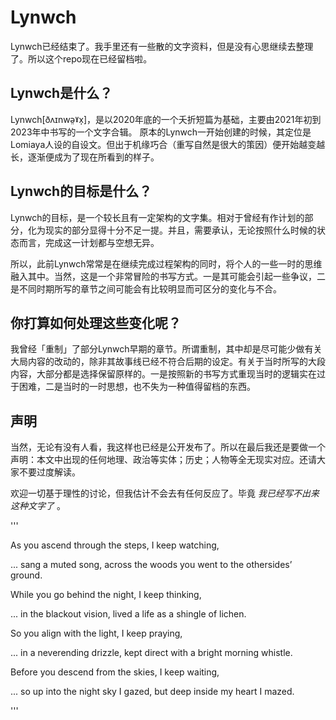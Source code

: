 # Lynwch

Lynwch已经结束了。我手里还有一些散的文字资料，但是没有心思继续去整理了。所以这个repo现在已经留档啦。

## Lynwch是什么？

Lynwch[ðʌɪnwə̤ˠx̩]，是以2020年底的一个夭折短篇为基础，主要由2021年初到2023年中书写的一个文字合辑。
原本的Lynwch一开始创建的时候，其定位是Lomiaya人设的自设文。但出于机缘巧合（重写自然是很大的策因）便开始越变越长，逐渐便成为了现在所看到的样子。

## Lynwch的目标是什么？

Lynwch的目标，是一个较长且有一定架构的文字集。相对于曾经有作计划的部分，化为现实的部分显得十分不足一提。并且，需要承认，无论按照什么时候的状态而言，完成这一计划都与空想无异。

所以，此前Lynwch常常是在继续完成过程架构的同时，将个人的一些一时的思维融入其中。当然，这是一个非常冒险的书写方式。一是其可能会引起一些争议，二是不同时期所写的章节之间可能会有比较明显而可区分的变化与不合。

## 你打算如何处理这些变化呢？

我曾经「重制」了部分Lynwch早期的章节。所谓重制，其中却是尽可能少做有关大局内容的改动的，除非其故事线已经不符合后期的设定。有关于当时所写的大段内容，大部分都是选择保留原样的。一是按照新的书写方式重现当时的逻辑实在过于困难，二是当时的一时思想，也不失为一种值得留档的东西。

## 声明

当然，无论有没有人看，我这样也已经是公开发布了。所以在最后我还是要做一个声明：本文中出现的任何地理、政治等实体；历史；人物等全无现实对应。还请大家不要过度解读。

欢迎一切基于理性的讨论，但我估计不会去有任何反应了。毕竟 _我已经写不出来这种文字了_ 。

'''

As you ascend through the steps, I keep watching,

  ... sang a muted song, across the woods you went to the othersides’ ground.

While you go behind the night, I keep thinking,

  ... in the blackout vision, lived a life as a shingle of lichen.

So you align with the light, I keep praying,

  ... in a neverending drizzle, kept direct with a bright morning whistle.

Before you descend from the skies, I keep waiting,

  ... so up into the night sky I gazed, but deep inside my heart I mazed.

'''
